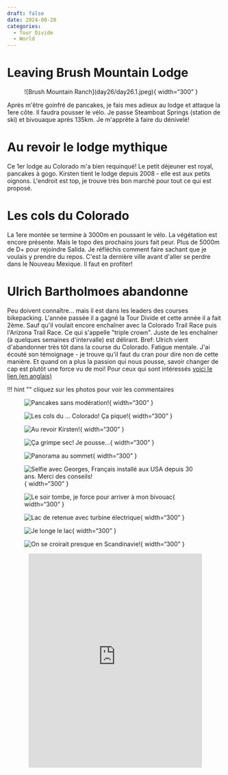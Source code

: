 ```yaml
---
draft: false 
date: 2024-08-20
categories:
  - Tour Divide
  - World
---
```


#  Leaving Brush Mountain Lodge

<figure markdown>
![Brush Mountain Ranch](day26/day26.1.jpeg){ width=“300” }
</figure>

Après m'être goinfré de pancakes, je fais mes adieux au lodge et attaque la 1ere côte. Il faudra pousser le vélo. Je passe Steamboat Springs (station de ski) et bivouaque après 135km. Je m'apprête à faire du dénivelé!

<!-- more -->

# Au revoir le lodge mythique 

Ce 1er lodge au Colorado m'a bien requinqué! Le petit déjeuner est royal, pancakes à gogo. Kirsten tient le lodge depuis 2008 - elle est aux petits oignons. L'endroit est top, je trouve très bon marché pour tout ce qui est proposé.

# Les cols du Colorado

La 1ere montée se termine à 3000m en poussant le vélo. La végétation est encore présente. Mais le topo des prochains jours fait peur. Plus de 5000m de D+ pour rejoindre Salida. Je réfléchis comment faire sachant que je voulais y prendre du repos. C'est la dernière ville avant d'aller se perdre dans le Nouveau Mexique. Il faut en profiter!


# Ulrich Bartholmoes abandonne

Peu doivent connaître... mais il est dans les leaders des courses bikepacking. L'année passée il a gagné la Tour Divide et cette année il a fait 2ème. Sauf qu'il voulait encore enchaîner avec la Colorado Trail Race puis l'Arizona Trail Race. Ce qui s'appelle "triple crown". Juste de les enchaîner (à quelques semaines d'intervalle) est délirant. Bref: Ulrich vient d'abandonner très tôt dans la course du Colorado. Fatigue mentale. J'ai écouté son témoignage - je trouve qu'il faut du cran pour dire non de cette manière. Et quand on a plus la passion qui nous pousse, savoir changer de cap est plutôt une force vu de moi! Pour ceux qui sont intéressés [voici le lien (en anglais)](https://bikepacking.com/news/ulrich-bartholmoes-2024-colorado-trail-race-interview/)


!!! hint ""
    cliquez sur les photos pour voir les commentaires

<figure markdown>

![Pancakes sans modération!](day26/day26.2.jpeg){ width=“300” }

![Les cols du ... Colorado! Ça pique!](day26/day26.3.jpeg){ width=“300” }

![Au revoir Kirsten!](day26/day26.4.jpeg){ width=“300” }

![Ça grimpe sec! Je pousse...](day26/day26.5.jpeg){ width=“300” }

![Panorama au sommet](day26/day26.6.jpeg){ width=“300” }

![Selfie avec Georges, Français installé aux USA depuis 30 ans. Merci des conseils!](day26/day26.7.jpeg){ width=“300” }

![Le soir tombe, je force pour arriver à mon bivouac](day26/day26.8.jpeg){ width=“300” }

![Lac de retenue avec turbine électrique](day26/day26.9.jpeg){ width=“300” }

![Je longe le lac](day26/day26.10.jpeg){ width=“300” }

![On se croirait presque en Scandinavie!](day26/day26.11.jpeg){ width=“300” }

</figure>

<center>
<iframe src='https://connect.garmin.com/modern/activity/embed/16827518817' title='Day 26' width='405' height='500' frameborder='0'></iframe>
</center>


